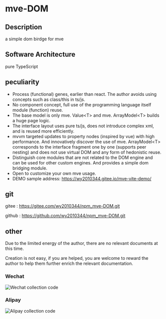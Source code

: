 # mve-DOM

## Description
a simple dom birdge for mve

## Software Architecture
pure TypeScript

## peculiarity

* Process (functional) genes, earlier than react. The author avoids using concepts such as class/this in ts/js.
* No component concept, full use of the programming language itself module (function) reuse.
* The base model is only mve. Value\<T\> and mve. ArrayModel\<T\> builds a huge page logic.
* The interface layout uses pure ts/js, does not introduce complex xml, and is reused more efficiently.
* mvvm targeted updates to property nodes (inspired by vue) with high performance. And innovatively discover the use of mve. ArrayModel\<T\> corresponds to the interface fragment one by one (supports peer nesting) and does not use virtual DOM and any form of hedonistic reuse.
* Distinguish core modules that are not related to the DOM engine and can be used for other custom engines. And provides a simple dom bridging module.
* Open to customize your own mve usage.
* DEMO sample address: https://wy2010344.gitee.io/mve-vite-demo/

## git

gitee : https://gitee.com/wy2010344/npm_mve-DOM.git

github : https://github.com/wy2010344/npm_mve-DOM.git

## other

Due to the limited energy of the author, there are no relevant documents at this time.

Creation is not easy, if you are helped, you are welcome to reward the author to help them further enrich the relevant documentation.

### Wechat
![Wechat collection code](https://wy2010344.gitee.io/article/%E5%BE%AE%E4%BF%A1%E6%94%B6%E6%AC%BE%E7%A0%81-small.png)
### Alipay
![Alipay collection code](https://wy2010344.gitee.io/article/%E6%94%AF%E4%BB%98%E5%AE%9D%E6%94%B6%E6%AC%BE%E7%A0%81-small.png)